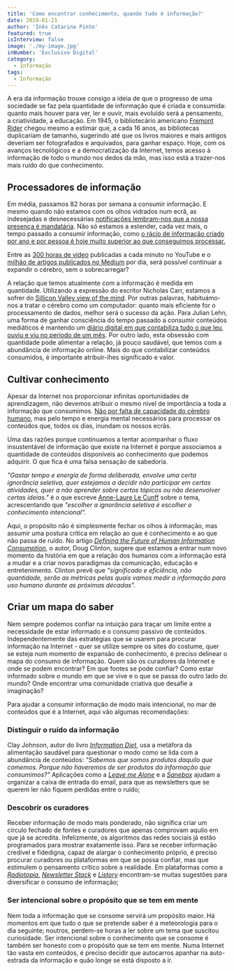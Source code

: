 ```yaml
---
title: 'Como encontrar conhecimento, quando tudo é informação?'
date: 2019-01-21
author: 'Inês Catarina Pinto'
featured: true
isInterview: false
image: './my-image.jpg'
inNumber: 'Exclusivo Digital'
category:
  - Informação
tags:
  - Informação
---
```


A era da informação trouxe consigo a ideia de que o progresso de uma sociedade se faz pela quantidade de informação que é criada e consumida: quanto mais houver para ver, ler e ouvir, mais evoluído será a pensamento, a criatividade, a educação. Em 1945, o bibliotecário americano [Fremont Rider](https://www.historyofinformation.com/detail.php?id=2070) chegou mesmo a estimar que, a cada 16 anos, as bibliotecas duplicariam de tamanho, sugerindo até que os livros maiores e mais antigos deveriam ser fotografados e arquivados, para ganhar espaço. Hoje, com os avanços tecnológicos e a democratização da Internet, temos acesso à informação de todo o mundo nos dedos da mão, mas isso está a trazer-nos mais ruído do que conhecimento.

## Processadores de informação

Em média, passamos 82 horas por semana a consumir informação. E mesmo quando não estamos com os olhos vidrados num ecrã, as indesejadas e desnecessárias [notificações lembram-nos que a nossa presença é mandatária](https://thistooshallgrow.com/blog/mindful-notifications). Não só estamos a estender, cada vez mais, o tempo passado a consumir informação, como [o rácio de informação criado por ano e por pessoa é hoje muito superior ao que conseguimos processar.](https://loupventures.com/defining-the-future-of-human-information-consumption/)

Entre as [300 horas de vídeo](https://blog.microfocus.com/how-much-data-is-created-on-the-internet-each-day/) publicadas a cada minuto no YouTube e o [milhão de artigos publicados no Medium](https://medium.com/feedium/how-many-stories-are-published-on-medium-each-month-fe4abb5c2ac0) por dia, será possível continuar a expandir o cérebro, sem o sobrecarregar?

A relação que temos atualmente com a informação é medida em quantidade. Utilizando a expressão do escritor Nicholas Carr, estamos a sofrer do [Sillicon Valley view of the mind](http://www.nicholascarr.com/?page_id=16). Por outras palavras, habituámo-nos a tratar o cérebro como um computador: quanto mais eficiente for o processamento de dados, melhor será o sucesso da ação. Para Julian Lehn, uma forma de ganhar consciência do tempo passado a consumir conteúdos mediáticos é mantendo um [diário digital em que contabiliza tudo o que leu, ouviu e viu no período de um mês](https://julian.digital/2021/01/02/media-consumption-dec-2020/). Por outro lado, esta obsessão com quantidade pode alimentar a relação, já pouco saudável, que temos com a abundância de informação online. Mais do que contabilizar conteúdos consumidos, é importante atribuir-lhes significado e valor.

## Cultivar conhecimento

Apesar da Internet nos proporcionar infinitas oportunidades de aprendizagem, não devemos atribuir o mesmo nível de importância a toda a informação que consumimos. [Não por falta de capacidade do cérebro humano](https://www.scientificamerican.com/article/what-is-the-memory-capacity/), mas pelo tempo e energia mental necessários para processar os conteúdos que, todos os dias, inundam os nossos ecrãs.

Uma das razões porque continuamos a tentar acompanhar o fluxo insustentável de informação que existe na Internet é porque associamos a quantidade de conteúdos disponíveis ao conhecimento que podemos adquirir. O que fica é uma falsa sensação de sabedoria.

_"Gastar tempo e energia de forma deliberada, envolve uma certa ignorância seletiva, quer estejamos a decidir não participar em certas atividades, quer a não aprender sobre certos tópicos ou não desenvolver certas ideias."_ é o que escreve [Anne-Laure Le Cunff](https://nesslabs.com/selective-ignorance) sobre o tema, acrescentando que _"escolher a ignorância seletiva é escolher o conhecimento intencional"._

Aqui, o propósito não é simplesmente fechar os olhos à informação, mas assumir uma postura crítica em relação ao que é conhecimento e ao que não passa de ruído. No artigo _[Defining the Future of Human Information Consumption](https://loupventures.com/defining-the-future-of-human-information-consumption/)_, o autor, Doug Clinton, sugere que estamos a entrar num novo momento da história em que a relação dos humanos com a informação está a mudar e a criar novos paradigmas da comunicação, educação e entretenimento. Clinton prevê que _"significado e eficiência, não quantidade, serão as métricas pelas quais vamos medir a informação para uso humano durante as próximas décadas"._

## Criar um mapa do saber

Nem sempre podemos confiar na intuição para traçar um limite entre a necessidade de estar informado e o consumo passivo de conteúdos. Independentemente das estratégias que se usarem para procurar informação na Internet - quer se utilize sempre os sites do costume, quer se esteja num momento de expansão de conhecimento, é preciso delinear o mapa do consumo de informação.
Quem são os curadores da Internet e onde se podem encontrar? Em que fontes se pode confiar? Como estar informado sobre o mundo em que se vive e o que se passa do outro lado do mundo? Onde encontrar uma comunidade criativa que desafie a imaginação?

Para ajudar a consumir informação de modo mais intencional, no mar de conteúdos que é a Internet, aqui vão algumas recomendações:

### Distinguir o ruído da informação

Clay Johnson, autor do livro _[Information Diet](https://www.goodreads.com/book/show/12799077-the-information-diet)_, usa a metáfora da alimentação saudável para questionar o modo como se lida com a abundância de conteúdos: _"Sabemos que somos produtos daquilo que comemos. Porque não haveremos de ser produtos da informação que consumimos?"_ Aplicações como a _[Leave me Alone](https://leavemealone.app/)_ e a _[Sanebox](https://www.sanebox.com/)_ ajudam a organizar a caixa de entrada do email, para que as newsletters que se querem ler não fiquem perdidas entre o ruído;

### Descobrir os curadores

Receber informação de modo mais ponderado, não significa criar um círculo fechado de fontes e curadores que apenas comprovam aquilo em que já se acredita. Infelizmente, os algoritmos das redes sociais já estão programados para mostrar exatamente isso. Para se receber informação credível e fidedigna, capaz de alargar o conhecimento próprio, é preciso procurar curadores ou plataformas em que se possa confiar, mas que estimulem o pensamento crítico sobre a realidade. Em plataformas como a [_Radiotopia_](https://www.radiotopia.fm/), _[Newsletter Stack](https://newsletterstack.com/)_ e _[Listory](https://www.listory.com/en/)_ encontram-se muitas sugestões para diversificar o consumo de informação;

### Ser intencional sobre o propósito que se tem em mente

Nem toda a informação que se consome servirá um propósito maior. Há momentos em que tudo o que se pretende saber é a meteorologia para o dia seguinte; noutros, perdem-se horas a ler sobre um tema que suscitou curiosidade. Ser intencional sobre o conhecimento que se consome é também ser honesto com o propósito que se tem em mente. Numa Internet tão vasta em conteúdos, é preciso decidir que autocarros apanhar na auto-estrada da informação e quão longe se está disposto a ir.
